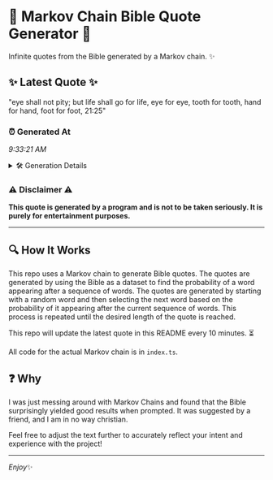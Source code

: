 # 📖 Markov Chain Bible Quote Generator 📖

Infinite quotes from the Bible generated by a Markov chain. ✨

## ✨ Latest Quote ✨
"eye shall not pity; but life shall go for life, eye for eye, tooth for tooth, hand for hand, foot for foot, 21:25"

### ⏰ Generated At
*9:33:21 AM*

<details>
    <summary>🛠️ Generation Details</summary>
    <p>
        <strong>🌱 Seed:</strong> eye<br>
        <strong>🔄 Iterations:</strong> 22<br>
        <strong>📜 Context History:</strong><br>[ eye ]: shall<br>[ eye, shall ]: not<br>[ eye, shall, not ]: pity;<br>[ eye, shall, not, pity; ]: but<br>[ eye, shall, not, pity;, but ]: life<br>[ eye, shall, not, pity;, but, life ]: shall<br>[ shall, not, pity;, but, life, shall ]: go<br>[ not, pity;, but, life, shall, go ]: for<br>[ pity;, but, life, shall, go, for ]: life,<br>[ but, life, shall, go, for, life, ]: eye<br>[ life, shall, go, for, life,, eye ]: for<br>[ shall, go, for, life,, eye, for ]: eye,<br>[ go, for, life,, eye, for, eye, ]: tooth<br>[ for, life,, eye, for, eye,, tooth ]: for<br>[ life,, eye, for, eye,, tooth, for ]: tooth,<br>[ eye, for, eye,, tooth, for, tooth, ]: hand<br>[ for, eye,, tooth, for, tooth,, hand ]: for<br>[ eye,, tooth, for, tooth,, hand, for ]: hand,<br>[ tooth, for, tooth,, hand, for, hand, ]: foot<br>[ for, tooth,, hand, for, hand,, foot ]: for<br>[ tooth,, hand, for, hand,, foot, for ]: foot,<br>[ hand, for, hand,, foot, for, foot, ]: 21:25<br>
    </p>
</details>

### ⚠️ Disclaimer ⚠️
**This quote is generated by a program and is not to be taken seriously. It is purely for entertainment purposes.**

---

## 🔍 How It Works

This repo uses a Markov chain to generate Bible quotes. The quotes are generated by using the Bible as a dataset to find the probability of a word appearing after a sequence of words. The quotes are generated by starting with a random word and then selecting the next word based on the probability of it appearing after the current sequence of words. This process is repeated until the desired length of the quote is reached.

This repo will update the latest quote in this README every 10 minutes. ⏳

All code for the actual Markov chain is in `index.ts`.

## ❓ Why

I was just messing around with Markov Chains and found that the Bible surprisingly yielded good results when prompted. 
It was suggested by a friend, and I am in no way christian.

Feel free to adjust the text further to accurately reflect your intent and experience with the project!

---

*Enjoy*✨
